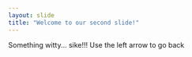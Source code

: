 ```yaml
---
layout: slide
title: "Welcome to our second slide!"
---
```

Something witty... sike!!!
Use the left arrow to go back
